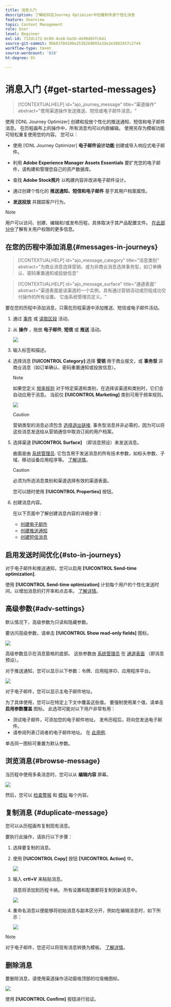 ```yaml
---
title: 消息入门
description: 了解如何在Journey Optimizer中创建和传递个性化消息
feature: Overview
topic: Content Management
role: User
level: Beginner
exl-id: 712dc172-6c0d-4ce8-ba16-de99d65fc641
source-git-commit: 9b681f04100e25362b9093a3de2e3603457c2744
workflow-type: tm+mt
source-wordcount: '810'
ht-degree: 6%

---
```


# 消息入门 {#get-started-messages}

>[!CONTEXTUALHELP]
>id="ajo_journey_message"
>title="渠道操作"
>abstract="使用渠道操作发送推送、短信或电子邮件消息。"

使用 [!DNL Journey Optimizer] 创建和投放个性化的推送通知、短信和电子邮件消息。 在历程画布上的操作中，所有消息均可以内嵌编辑。  使用另存为模板功能可轻松重复使用您的内容。 您可以：

* 使用 [!DNL Journey Optimizer] **电子邮件设计功能** 创建或导入响应式电子邮件。

* 利用 **Adobe Experience Manager Assets Essentials** 要扩充您的电子邮件，请构建和管理您自己的资产数据库。

* 查找 **Adobe Stock照片** 以构建内容并改进电子邮件设计。

* 通过创建个性化的 **推送通知、短信和电子邮件** 基于其用户档案属性。

* **发送投放** 并跟踪客户行为。

>[!NOTE]
>
>用户可以访问、创建、编辑和/或发布历程，具体取决于其产品配置文件。 [在此部分中](../administration/permissions.md)了解有关用户权限的更多信息。


## 在您的历程中添加消息{#messages-in-journeys}

>[!CONTEXTUALHELP]
>id="ajo_message_category"
>title="消息类别"
>abstract="为商业消息选择营销，或为非商业消息选择事务型，如订单确认、密码重置通知或投放信息"

>[!CONTEXTUALHELP]
>id="ajo_message_surface"
>title="通道表面"
>abstract="渠道表面是该渠道的一个实例，具有通过营销活动或历程成功交付操作的所有设置。 它由系统管理员定义。"

要在您的历程中添加消息，只需在历程渠道中添加推送、短信或电子邮件活动。

1. 通过 [事件](../building-journeys/general-events.md) 或 [读取区段](../building-journeys/read-segment.md) 活动。

1. 从 **操作** ，拖放 **电子邮件**, **短信** 或 **推送** 活动。

   ![](assets/add-a-message.png)

1. 输入标签和描述。

1. 选择消息 **[!UICONTROL Category]**:选择 **营销** 用于商业报文，或 **事务型** 非商业消息（如订单确认、密码重置通知或投放信息）。

   >[!NOTE]
   >
   >如果您定义 [频率规则](../configuration/frequency-rules.md) 对于特定渠道和类别，在选择该渠道和类别时，它们会自动应用于消息。 当前仅 **[!UICONTROL Marketing]** 类别可用于频率规则。

   ![](assets/inline-message-category.png)

   >[!CAUTION]
   >
   >营销类型的消息必须包含 [选择退出链接](../messages/consent.md#opt-out-management). 事务型消息并非必需的，因为可以将这些消息发送给从营销通信中取消订阅的用户档案。

1. 选择渠道 **[!UICONTROL Surface]** （即消息预设）来发送消息。

   曲面是由 [系统管理员](../start/path/administrator.md). 它包含用于发送消息的所有技术参数，如标头参数、子域、移动设备应用程序等。 [了解详情](../configuration/message-presets.md)。

   >[!CAUTION]
   >
   >必须为所选消息类别和渠道选择有效的渠道表面。

   您可以随时使用 **[!UICONTROL Properties]** 按钮。

1. 创建消息内容。

   在以下页面中了解创建消息内容的详细步骤：

   * [创建电子邮件](create-email.md)
   * [创建推送通知](create-push.md)
   * [创建短信消息](create-sms.md)

## 启用发送时间优化{#sto-in-journeys}

对于电子邮件和推送通知，您可以启用 **[!UICONTROL Send-time optimization]**.

使用 **[!UICONTROL Send-time optimization]** 计划每个用户的个性化发送时间，以增加消息的打开率和点击率。 [了解详情](../messages/send-time-optimization.md)。


## 高级参数{#adv-settings}

默认情况下，高级参数为只读和隐藏参数。

要访问高级参数，请单击 **[!UICONTROL Show read-only fields]** 图标。

![](assets/show-read-only.png)

高级参数显示在消息窗格的底部。 这些参数由 [系统管理员](../start/path/administrator.md) 在 [通道表面](../configuration/message-presets.md) （即消息预设）。

对于推送通知，您可以显示以下参数：令牌、应用程序ID、应用程序平台。

![](assets/push-adv-parameters.png)

对于电子邮件，您可以显示主电子邮件地址。

为了具体使用，您可以在特定上下文中覆盖这些值。 要强制使用某个值，请单击 **启用参数覆盖** 图标。 此选项可能对以下用户非常有用：

* 测试电子邮件，可添加您的电子邮件地址。 发布历程后，将向您发送电子邮件。
* 请参阅列表订阅者的电子邮件地址。 在 [此用例](../building-journeys/message-to-subscribers-uc.md).

单击同一图标可重置为默认参数。


## 浏览消息{#browse-message}

当历程中使用多条消息时，您可以从 **编辑内容** 屏幕。

![](assets/inline-messages-multi-content.png)

然后，您可以 [检查警报](alerts.md) 和 [模拟](../design/preview.md) 每个内容。

## 复制消息 {#duplicate-message}

您可以从历程画布复制现有消息。

要执行此操作，请执行以下步骤：

1. 选择要复制的消息。

1. 使用 **[!UICONTROL Copy]** 按钮 **[!UICONTROL Action]** 中。

   ![](assets/message-duplicate.png)

1. 输入 **crtl+V** 来粘贴消息。

   消息将添加到历程卡纳。 所有设置和配置都将复制到新消息中。

   ![](assets/message-duplicated.png)

1. 重命名消息以便能够将初始消息与副本区分开，例如在编辑消息时，如下所示：

   ![](assets/multi-message.png)


>[!NOTE]
>
>对于电子邮件，您还可以将现有消息转换为模板。 [了解详情](../design/email-templates.md)。

## 删除消息

要删除消息，请使用渠道操作活动窗格顶部的垃圾桶图标。

![](assets/delete-message.png)

使用 **[!UICONTROL Confirm]** 按钮进行验证。
